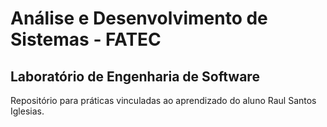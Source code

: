 # Análise e Desenvolvimento de Sistemas - FATEC
## Laboratório de Engenharia de Software


Repositório para práticas vinculadas ao aprendizado do aluno Raul Santos Iglesias. 



